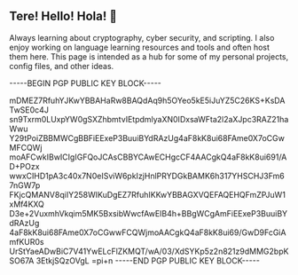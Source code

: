 ## Tere! Hello! Hola! 👋

Always learning about cryptography, cyber security, and scripting. I also enjoy working on language learning resources and tools and often host them here. This page is intended as a hub for some of my personal projects, config files, and other ideas.

-----BEGIN PGP PUBLIC KEY BLOCK-----

mDMEZ7RfuhYJKwYBBAHaRw8BAQdAq9h5OYeo5kE5iJuYZ5C26KS+KsDATwSE0c4J
sn9Txrm0LUxpYW0gSXZhbmtvIEtpdmlyaXN0IDxsaWFta2l2aXJpc3RAZ21haWwu
Y29tPoiZBBMWCgBBFiEExeP3BuuiBYdRAzUg4aF8kK8ui68FAme0X7oCGwMFCQWj
moAFCwkIBwICIgIGFQoJCAsCBBYCAwECHgcCF4AACgkQ4aF8kK8ui691/AD+POzx
wwxCIHD1pA3c40x7N0eISviW6pkIzjHnlPRYDGkBAMK6h317YHSCHJ3Fm67nGW7p
FKjcQMANV8qiIY258WIKuDgEZ7RfuhIKKwYBBAGXVQEFAQEHQFmZPJuW1xMf4KXQ
D3e+2VuxmhVkqim5MK5BxsibWwcfAwEIB4h+BBgWCgAmFiEExeP3BuuiBYdRAzUg
4aF8kK8ui68FAme0X7oCGwwFCQWjmoAACgkQ4aF8kK8ui69/GwD9FcGiAmfKUR0s
UrStYaeADwBiC7V41YwELcFlZKMQT/wA/03/XdSYKp5z2n821z9dMMG2bpKSO67A
3EtkjSQzOVgL
=pi+n
-----END PGP PUBLIC KEY BLOCK-----
